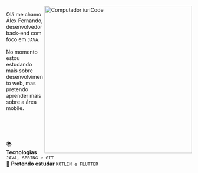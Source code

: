 
<img src="https://raw.githubusercontent.com/MicaelliMedeiros/micaellimedeiros/master/image/computer-illustration.png" min-width="400px" max-width="400px" width="400px" align="right" alt="Computador iuriCode">

<p align="left"> 
  Olá me chamo Álex Fernando, desenvolvedor back-end com foco em <code>JAVA</code>. <br>
<br>
  No momento estou estudando mais sobre desenvolvimento web, mas pretendo aprender mais sobre a área mobile.
</p>

<br>
<br>
<br>

<p align="left">
  📚 <b>Tecnologias</b>
  <code>JAVA, SPRING e GIT</code> <br>
  🌱 <b>Pretendo estudar</b>
  <code>KOTLIN e FLUTTER</code>
</p>


</p>  
